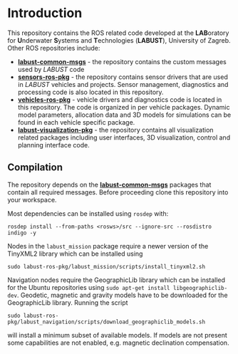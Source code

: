 Introduction
==============

This repository contains the ROS related code developed at the **LAB**oratory for **U**nderwater **S**ystems and **T**echnologies (**LABUST**), University of Zagreb. Other ROS repositories include:
* **[labust-common-msgs](http://https://github.com/labust/labust-common-msgs)** - the repository contains the custom messages used by *LABUST* code
* **[sensors-ros-pkg](https://github.com/labust/sensors-ros-pkg)** - the repository contains sensor drivers that are used in *LABUST* vehicles and projects. Sensor management, diagnostics and processing code is also located in this repository.
* **[vehicles-ros-pkg](https://github.com/labust/vehicles-ros-pkg)** - vehicle drivers and diagnostics code is located in this repository. The code is organized in per vehicle packages. Dynamic model parameters, allocation data and 3D models for simulations can be found in each vehicle specific package.
* **[labust-visualization-pkg](https://github.com/labust/labust-visualization-pkg)** - the repository contains all visualization related packages including user interfaces, 3D visualization, control and planning interface code. 

Compilation
------------------
The repository depends on the **[labust-common-msgs](http://https://github.com/labust/labust-common-msgs)** packages that contain all required messages. Before proceeding clone this repository into your workspace.

Most dependencies can be installed using `rosdep` with: 

    rosdep install --from-paths <rosws>/src --ignore-src --rosdistro indigo -y

Nodes in the `labust_mission` package require a newer version of the TinyXML2 library which can be installed using
    
    sudo labust-ros-pkg/labust_mission/scripts/install_tinyxml2.sh
    
Navigation nodes require the GeographicLib library which can be installed for the Ubuntu repositories using `sudo apt-get install libgeographiclib-dev`. Geodetic, magnetic and gravity models have to be downloaded for the GeographicLib library. Running the script 

    sudo labust-ros-pkg/labust_navigation/scripts/download_geographiclib_models.sh

will install a minimum subset of available models. If models are not present some capabilities are not enabled, e.g. magnetic declination compensation.